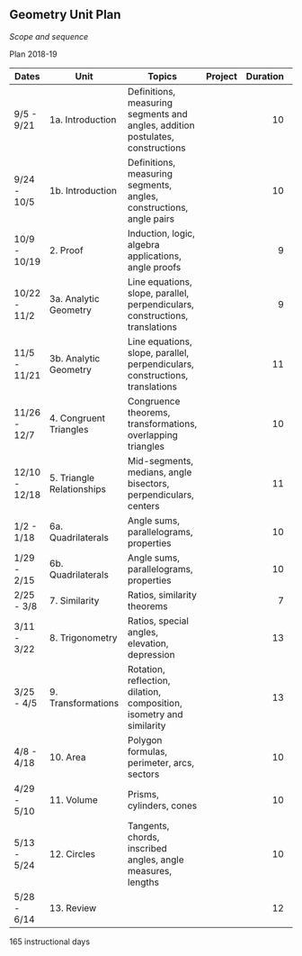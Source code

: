 ## Geometry Unit Plan
*Scope and sequence*

Plan 2018-19

Dates| Unit | Topics  | Project |Duration|Guide
---|---|---|---|---:|:---:
9/5 - 9/21 | 1a. Introduction | Definitions, measuring segments and angles, addition postulates, constructions ||10|
9/24 - 10/5 | 1b. Introduction | Definitions, measuring segments, angles, constructions, angle pairs ||10|16
10/9 - 10/19 | 2. Proof | Induction, logic, algebra applications, angle proofs ||9|10
10/22 - 11/2 | 3a. Analytic Geometry | Line equations, slope, parallel, perpendiculars, constructions, translations||9|
11/5 - 11/21 | 3b. Analytic Geometry | Line equations, slope, parallel, perpendiculars, constructions, translations||11|16
11/26 - 12/7 | 4. Congruent Triangles | Congruence theorems, transformations, overlapping triangles ||10|14
12/10 - 12/18 | 5. Triangle Relationships | Mid-segments, medians, angle bisectors, perpendiculars, centers ||11| 12
1/2 - 1/18 | 6a. Quadrilaterals | Angle sums, parallelograms, properties | |10|
1/29 - 2/15 | 6b. Quadrilaterals | Angle sums, parallelograms, properties | |10|16
2/25 - 3/8 | 7. Similarity | Ratios, similarity theorems ||7|
3/11 - 3/22 | 8. Trigonometry | Ratios, special angles, elevation, depression ||13|
3/25 - 4/5 | 9. Transformations | Rotation, reflection, dilation, composition, isometry and similarity ||13|
4/8 - 4/18 | 10. Area | Polygon formulas, perimeter, arcs, sectors ||10|
4/29 - 5/10 | 11. Volume |Prisms, cylinders, cones||10|
5/13 - 5/24 | 12. Circles | Tangents, chords, inscribed angles, angle measures, lengths ||10|
5/28 - 6/14 | 13. Review |  ||12|

165 instructional days

<!--stackedit_data:
eyJoaXN0b3J5IjpbLTEzNDkxNTkwMjAsLTE5MjI4NjA5MjUsMT
A3NDUyNzY2LDIwMDc2MTUyLC03Nzg0NDEzMjMsLTE5NjgzNjc4
MjJdfQ==
-->